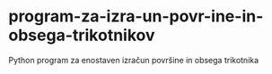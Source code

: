 # program-za-izra-un-povr-ine-in-obsega-trikotnikov
Python program za enostaven izračun površine in obsega trikotnika
